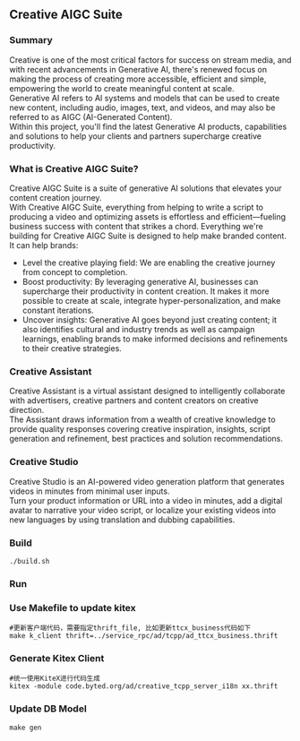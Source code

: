 

## Creative AIGC Suite
### Summary
Creative is one of the most critical factors for success on stream media, and with recent advancements in Generative AI, there's renewed focus on making the process of creating more accessible, efficient and simple, empowering the world to create meaningful content at scale.   
Generative AI refers to AI systems and models that can be used to create new content, including audio, images, text, and videos, and may also be referred to as AIGC (AI-Generated Content).   
Within this project, you'll find the latest Generative AI products, capabilities and solutions to help your clients and partners supercharge creative productivity.   

### What is Creative AIGC Suite?
Creative AIGC Suite is a suite of generative AI solutions that elevates your content creation journey.  
With Creative AIGC Suite, everything from helping to write a script to producing a video and optimizing assets is effortless and efficient—fueling business success with content that strikes a chord.
Everything we're building for Creative AIGC Suite is designed to help make branded content. It can help brands:  
* Level the creative playing field: We are enabling the creative journey from concept to completion.  
* Boost productivity: By leveraging generative AI, businesses can supercharge their productivity in content creation. It makes it more possible to create at scale, integrate hyper-personalization, and make constant iterations. 
* Uncover insights: Generative AI goes beyond just creating content; it also identifies cultural and industry trends as well as campaign learnings, enabling brands to make informed decisions and refinements to their creative strategies.

### Creative Assistant 
Creative Assistant is a virtual assistant designed to intelligently collaborate with advertisers, creative partners and content creators on creative direction.  
The Assistant draws information from a wealth of creative knowledge to provide quality responses covering creative inspiration, insights, script generation and refinement, best practices and solution recommendations. 

### Creative Studio 
Creative Studio is an AI-powered video generation platform that generates videos in minutes from minimal user inputs.  
Turn your product information or URL into a video in minutes, add a digital avatar to narrative your video script, or localize your existing videos into new languages by using translation and dubbing capabilities.

### Build

```shell script
./build.sh
```

### Run

### Use Makefile to update kitex
```
#更新客户端代码，需要指定thrift_file, 比如更新ttcx_business代码如下
make k_client thrift=../service_rpc/ad/tcpp/ad_ttcx_business.thrift
```

### Generate Kitex Client
```
#统一使用KiteX进行代码生成
kitex -module code.byted.org/ad/creative_tcpp_server_i18n xx.thrift
```

### Update DB Model
```
make gen
```
